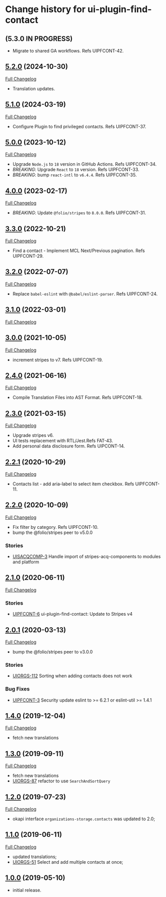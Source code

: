 # Change history for ui-plugin-find-contact

## (5.3.0 IN PROGRESS)

* Migrate to shared GA workflows. Refs UIPFCONT-42.

## [5.2.0](https://github.com/folio-org/ui-plugin-find-contact/tree/v5.2.0) (2024-10-30)
[Full Changelog](https://github.com/folio-org/ui-plugin-find-contact/compare/v5.1.0...v5.2.0)

* Translation updates.

## [5.1.0](https://github.com/folio-org/ui-plugin-find-contact/tree/v5.1.0) (2024-03-19)
[Full Changelog](https://github.com/folio-org/ui-plugin-find-contact/compare/v5.0.0...v5.1.0)

* Configure Plugin to find privileged contacts. Refs UIPFCONT-37.

## [5.0.0](https://github.com/folio-org/ui-plugin-find-contact/tree/v5.0.0) (2023-10-12)
[Full Changelog](https://github.com/folio-org/ui-plugin-find-contact/compare/v4.0.0...v5.0.0)

* Upgrade `Node.js` to `18` version in GitHub Actions. Refs UIPFCONT-34.
* *BREAKING*: Upgrade `React` to `18` version. Refs UIPFCONT-33.
* *BREAKING*: bump `react-intl` to `v6.4.4`. Refs UIPFCONT-35.

## [4.0.0](https://github.com/folio-org/ui-plugin-find-contact/tree/v4.0.0) (2023-02-17)
[Full Changelog](https://github.com/folio-org/ui-plugin-find-contact/compare/v3.3.0...v4.0.0)

* *BREAKING*: Update `@folio/stripes` to `8.0.0`. Refs UIPFCONT-31.

## [3.3.0](https://github.com/folio-org/ui-plugin-find-contact/tree/v3.3.0) (2022-10-21)
[Full Changelog](https://github.com/folio-org/ui-plugin-find-contact/compare/v3.2.0...v3.3.0)

* Find a contact - Implement MCL Next/Previous pagination. Refs UIPFCONT-29.

## [3.2.0](https://github.com/folio-org/ui-plugin-find-contact/tree/v3.2.0) (2022-07-07)
[Full Changelog](https://github.com/folio-org/ui-plugin-find-contact/compare/v3.1.0...v3.2.0)

* Replace `babel-eslint` with `@babel/eslint-parser`. Refs UIPFCONT-24.

## [3.1.0](https://github.com/folio-org/ui-plugin-find-contact/tree/v3.1.0) (2022-03-01)
[Full Changelog](https://github.com/folio-org/ui-plugin-find-contact/compare/v3.0.0...v3.1.0)

## [3.0.0](https://github.com/folio-org/ui-plugin-find-contact/tree/v3.0.0) (2021-10-05)
[Full Changelog](https://github.com/folio-org/ui-plugin-find-contact/compare/v2.4.0...v3.0.0)

* increment stripes to v7. Refs UIPFCONT-19.

## [2.4.0](https://github.com/folio-org/ui-plugin-find-contact/tree/v2.4.0) (2021-06-16)
[Full Changelog](https://github.com/folio-org/ui-plugin-find-contact/compare/v2.3.0...v2.4.0)

* Compile Translation Files into AST Format. Refs UIPFCONT-18.

## [2.3.0](https://github.com/folio-org/ui-plugin-find-contact/tree/v2.3.0) (2021-03-15)
[Full Changelog](https://github.com/folio-org/ui-plugin-find-contact/compare/v2.2.1...v2.3.0)

* Upgrade stripes v6.
* UI tests replacement with RTL/Jest.Refs FAT-43.
* Add personal data disclosure form. Refs UIPCONT-14.

## [2.2.1](https://github.com/folio-org/ui-plugin-find-contact/tree/v2.2.1) (2020-10-29)
[Full Changelog](https://github.com/folio-org/ui-plugin-find-contact/compare/v2.2.0...v2.2.1)

* Contacts list - add aria-label to select item checkbox. Refs UIPFCONT-11.

## [2.2.0](https://github.com/folio-org/ui-plugin-find-contact/tree/v2.2.0) (2020-10-09)
[Full Changelog](https://github.com/folio-org/ui-plugin-find-contact/compare/v2.1.0...v2.2.0)

* Fix filter by category. Refs UIPFCONT-10.
* bump the @folio/stripes peer to v5.0.0

### Stories
* [UISACQCOMP-3](https://issues.folio.org/browse/UISACQCOMP-3) Handle import of stripes-acq-components to modules and platform

## [2.1.0](https://github.com/folio-org/ui-plugin-find-contact/tree/v2.1.0) (2020-06-11)
[Full Changelog](https://github.com/folio-org/ui-plugin-find-contact/compare/v2.0.1...v2.1.0)

### Stories
* [UIPFCONT-6](https://issues.folio.org/browse/UIPFCONT-6) ui-plugin-find-contact: Update to Stripes v4

## [2.0.1](https://github.com/folio-org/ui-plugin-find-contact/tree/v2.0.1) (2020-03-13)
[Full Changelog](https://github.com/folio-org/ui-plugin-find-contact/compare/v1.4.0...v2.0.1)

* bump the @folio/stripes peer to v3.0.0

### Stories
* [UIORGS-112](https://issues.folio.org/browse/UIORGS-112) Sorting when adding contacts does not work

### Bug Fixes
* [UIPFCONT-3](https://issues.folio.org/browse/UIPFCONT-3) Security update eslint to >= 6.2.1 or eslint-util >= 1.4.1

## [1.4.0](https://github.com/folio-org/ui-plugin-find-contact/tree/v1.4.0) (2019-12-04)
[Full Changelog](https://github.com/folio-org/ui-plugin-find-contact/compare/v1.3.0...v1.4.0)

* fetch new translations

## [1.3.0](https://github.com/folio-org/ui-plugin-find-contact/tree/v1.3.0) (2019-09-11)
[Full Changelog](https://github.com/folio-org/ui-plugin-find-contact/compare/v1.2.0...v1.3.0)

* fetch new translations
* [UIORGS-87](https://issues.folio.org/browse/UIORGS-87) refactor to use `SearchAndSortQuery`

## [1.2.0](https://github.com/folio-org/ui-plugin-find-contact/tree/v1.2.0) (2019-07-23)
[Full Changelog](https://github.com/folio-org/ui-plugin-find-contact/compare/v1.1.0...v1.2.0)

* okapi interface `organizations-storage.contacts` was updated to 2.0;

## [1.1.0](https://github.com/folio-org/ui-plugin-find-contact/tree/v1.1.0) (2019-06-11)
[Full Changelog](https://github.com/folio-org/ui-plugin-find-contact/compare/v1.0.0...v1.1.0)
* updated translations;
* [UIORGS-51](https://issues.folio.org/browse/UIORGS-51) Select and add multiple contacts at once;

## [1.0.0](https://github.com/folio-org/ui-plugin-find-contact/tree/v1.0.0) (2019-05-10)

* initial release.
